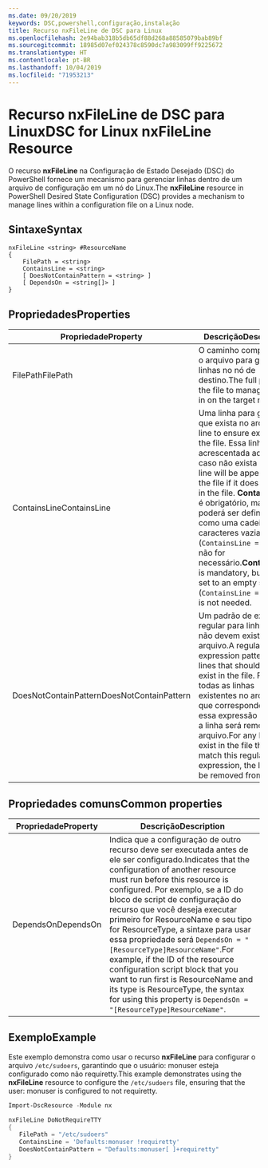 ```yaml
---
ms.date: 09/20/2019
keywords: DSC,powershell,configuração,instalação
title: Recurso nxFileLine de DSC para Linux
ms.openlocfilehash: 2e94bab318b5db65df88d268a88585079bab89bf
ms.sourcegitcommit: 18985d07ef024378c8590dc7a983099ff9225672
ms.translationtype: HT
ms.contentlocale: pt-BR
ms.lasthandoff: 10/04/2019
ms.locfileid: "71953213"
---
```

# <a name="dsc-for-linux-nxfileline-resource"></a><span data-ttu-id="3ee5b-103">Recurso nxFileLine de DSC para Linux</span><span class="sxs-lookup"><span data-stu-id="3ee5b-103">DSC for Linux nxFileLine Resource</span></span>

<span data-ttu-id="3ee5b-104">O recurso **nxFileLine** na Configuração de Estado Desejado (DSC) do PowerShell fornece um mecanismo para gerenciar linhas dentro de um arquivo de configuração em um nó do Linux.</span><span class="sxs-lookup"><span data-stu-id="3ee5b-104">The **nxFileLine** resource in PowerShell Desired State Configuration (DSC) provides a mechanism to manage lines within a configuration file on a Linux node.</span></span>

## <a name="syntax"></a><span data-ttu-id="3ee5b-105">Sintaxe</span><span class="sxs-lookup"><span data-stu-id="3ee5b-105">Syntax</span></span>

```Syntax
nxFileLine <string> #ResourceName
{
    FilePath = <string>
    ContainsLine = <string>
    [ DoesNotContainPattern = <string> ]
    [ DependsOn = <string[]> ]
}
```

## <a name="properties"></a><span data-ttu-id="3ee5b-106">Propriedades</span><span class="sxs-lookup"><span data-stu-id="3ee5b-106">Properties</span></span>

|<span data-ttu-id="3ee5b-107">Propriedade</span><span class="sxs-lookup"><span data-stu-id="3ee5b-107">Property</span></span> |<span data-ttu-id="3ee5b-108">Descrição</span><span class="sxs-lookup"><span data-stu-id="3ee5b-108">Description</span></span> |
|---|---|
|<span data-ttu-id="3ee5b-109">FilePath</span><span class="sxs-lookup"><span data-stu-id="3ee5b-109">FilePath</span></span> |<span data-ttu-id="3ee5b-110">O caminho completo até o arquivo para gerenciar linhas no nó de destino.</span><span class="sxs-lookup"><span data-stu-id="3ee5b-110">The full path to the file to manage lines in on the target node.</span></span> |
|<span data-ttu-id="3ee5b-111">ContainsLine</span><span class="sxs-lookup"><span data-stu-id="3ee5b-111">ContainsLine</span></span> |<span data-ttu-id="3ee5b-112">Uma linha para garantir que exista no arquivo.</span><span class="sxs-lookup"><span data-stu-id="3ee5b-112">A line to ensure exists in the file.</span></span> <span data-ttu-id="3ee5b-113">Essa linha será acrescentada ao arquivo caso não exista nele.</span><span class="sxs-lookup"><span data-stu-id="3ee5b-113">This line will be appended to the file if it does not exist in the file.</span></span> <span data-ttu-id="3ee5b-114">**ContainsLine** é obrigatório, mas poderá ser definido como uma cadeia de caracteres vazia (`ContainsLine = ""`) se não for necessário.</span><span class="sxs-lookup"><span data-stu-id="3ee5b-114">**ContainsLine** is mandatory, but can be set to an empty string (`ContainsLine = ""`) if it is not needed.</span></span> |
|<span data-ttu-id="3ee5b-115">DoesNotContainPattern</span><span class="sxs-lookup"><span data-stu-id="3ee5b-115">DoesNotContainPattern</span></span> |<span data-ttu-id="3ee5b-116">Um padrão de expressão regular para linhas que não devem existir no arquivo.</span><span class="sxs-lookup"><span data-stu-id="3ee5b-116">A regular expression pattern for lines that should not exist in the file.</span></span> <span data-ttu-id="3ee5b-117">Para todas as linhas existentes no arquivo que correspondem a essa expressão regular, a linha será removida do arquivo.</span><span class="sxs-lookup"><span data-stu-id="3ee5b-117">For any lines that exist in the file that match this regular expression, the line will be removed from the file.</span></span> |

## <a name="common-properties"></a><span data-ttu-id="3ee5b-118">Propriedades comuns</span><span class="sxs-lookup"><span data-stu-id="3ee5b-118">Common properties</span></span>

|<span data-ttu-id="3ee5b-119">Propriedade</span><span class="sxs-lookup"><span data-stu-id="3ee5b-119">Property</span></span> |<span data-ttu-id="3ee5b-120">Descrição</span><span class="sxs-lookup"><span data-stu-id="3ee5b-120">Description</span></span> |
|---|---|
|<span data-ttu-id="3ee5b-121">DependsOn</span><span class="sxs-lookup"><span data-stu-id="3ee5b-121">DependsOn</span></span> |<span data-ttu-id="3ee5b-122">Indica que a configuração de outro recurso deve ser executada antes de ele ser configurado.</span><span class="sxs-lookup"><span data-stu-id="3ee5b-122">Indicates that the configuration of another resource must run before this resource is configured.</span></span> <span data-ttu-id="3ee5b-123">Por exemplo, se a ID do bloco de script de configuração do recurso que você deseja executar primeiro for ResourceName e seu tipo for ResourceType, a sintaxe para usar essa propriedade será `DependsOn = "[ResourceType]ResourceName"`.</span><span class="sxs-lookup"><span data-stu-id="3ee5b-123">For example, if the ID of the resource configuration script block that you want to run first is ResourceName and its type is ResourceType, the syntax for using this property is `DependsOn = "[ResourceType]ResourceName"`.</span></span> |

## <a name="example"></a><span data-ttu-id="3ee5b-124">Exemplo</span><span class="sxs-lookup"><span data-stu-id="3ee5b-124">Example</span></span>

<span data-ttu-id="3ee5b-125">Este exemplo demonstra como usar o recurso **nxFileLine** para configurar o arquivo `/etc/sudoers`, garantindo que o usuário: monuser esteja configurado como não requiretty.</span><span class="sxs-lookup"><span data-stu-id="3ee5b-125">This example demonstrates using the **nxFileLine** resource to configure the `/etc/sudoers` file, ensuring that the user: monuser is configured to not requiretty.</span></span>

```powershell
Import-DscResource -Module nx

nxFileLine DoNotRequireTTY
{
   FilePath = "/etc/sudoers"
   ContainsLine = 'Defaults:monuser !requiretty'
   DoesNotContainPattern = "Defaults:monuser[ ]+requiretty"
}
```